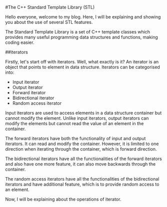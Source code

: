 #The C++ Standard Template Library (STL) 


Hello everyone, welcome to my blog. Here, I will be explaining and showing you about the use of several STL features.

The Standard Template Library is a set of C++ template classes which provides many useful programming data structures and functions, making coding easier.


##iterators

Firstly, let's start off with iterators. Well, what exactly is it? An iterator is an object that points to element in data structure. 
Iterators can be categorised into:
 - Input iterator
 - Output iterator
 - Forward iterator
 - Bidirectional iterator
 - Random access iterator
 
Input iterators are used to access elements in a data structure container but cannot modify the element. Unlike input iterators, output iterators can modify the elements but cannot read the value of an element in the container. 

The forward iterators have both the functionality of input and output iterators. It can read and modify the container. However, it is limited to one direction when iterating through the container, which is forward direction.

The bidirectional iterators have all the functionalities of the forward iterators and also have one more feature, it can also move backwards through the container.

The random access iterators have all the functionalities of the bidirectional iterators and have additional feature, which is to provide random access to an element.

Now, I will be explaining about the operations of iterator. 
